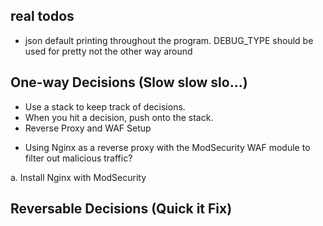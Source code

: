 ## real todos
* json default printing throughout the program.  DEBUG_TYPE should be used for
  pretty not the other way around

## One-way Decisions (Slow slow slo...)
* Use a stack to keep track of decisions.  
* When you hit a decision, push onto the stack.
* Reverse Proxy and WAF Setup
- Using Nginx as a reverse proxy with the ModSecurity WAF module to filter out malicious traffic?

a. Install Nginx with ModSecurity

## Reversable Decisions (Quick it Fix)



